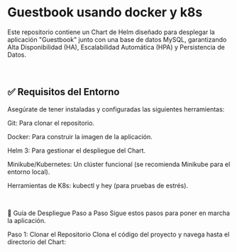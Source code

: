 #  Guestbook usando docker y k8s 

Este repositorio contiene un Chart de Helm diseñado para desplegar la aplicación "Guestbook" junto con una base de datos MySQL, garantizando Alta Disponibilidad (HA), Escalabilidad Automática (HPA) y Persistencia de Datos.<br />  
<br />

## ✅ Requisitos del Entorno
Asegúrate de tener instaladas y configuradas las siguientes herramientas:

Git: Para clonar el repositorio.

Docker: Para construir la imagen de la aplicación.

Helm 3: Para gestionar el despliegue del Chart.

Minikube/Kubernetes: Un clúster funcional (se recomienda Minikube para el entorno local).

Herramientas de K8s: kubectl y hey (para pruebas de estrés).  

<br />

🚀 Guía de Despliegue Paso a Paso
Sigue estos pasos para poner en marcha la aplicación.

Paso 1: Clonar el Repositorio
Clona el código del proyecto y navega hasta el directorio del Chart:

```

```























